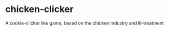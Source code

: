 chicken-clicker
===============

A cookie-clicker like game, based on the chicken industry and ill-treatment
